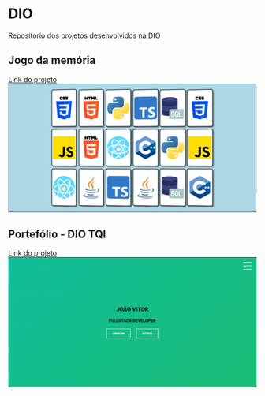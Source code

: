 # DIO

Repositório dos projetos desenvolvidos na DIO

## Jogo da memória

[Link do projeto](https://joao-vitorg.github.io/dio/jogo_da_memoria/)
![](frontend/jogo_da_memoria/.github/unflipped.png)

## Portefólio - DIO TQI

[Link do projeto](https://joao-vitorg.github.io/dio/portifolio/)
![](frontend/portifolio/.github/header.png)
